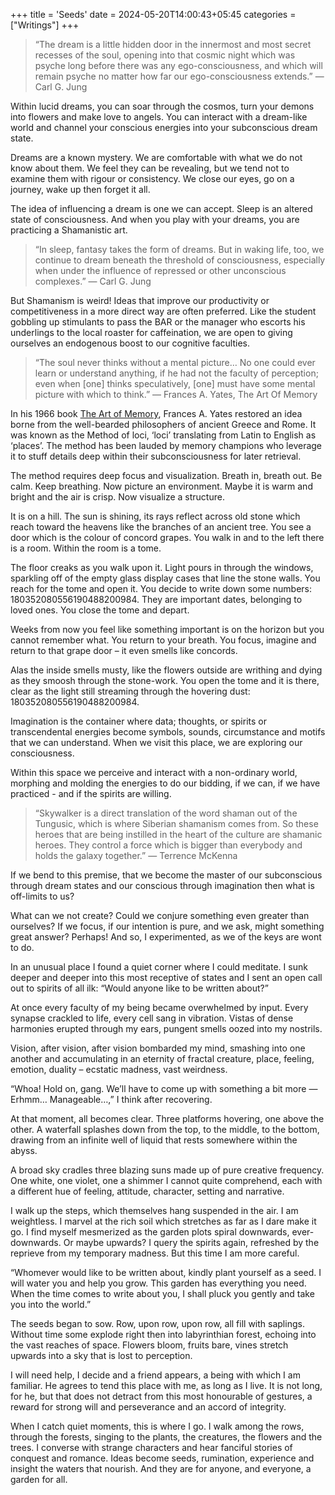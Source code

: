 +++
title = 'Seeds'
date = 2024-05-20T14:00:43+05:45
categories = ["Writings"]
+++
>“The dream is a little hidden door in the innermost and most secret recesses of the soul, opening into that cosmic night which was psyche long before there was any ego-consciousness, and which will remain psyche no matter how far our ego-consciousness extends.” — Carl G. Jung

Within lucid dreams, you can soar through the cosmos, turn your demons into flowers and make love to angels. You can interact with a dream-like world and channel your conscious energies into your subconscious dream state.

Dreams are a known mystery. We are comfortable with what we do not know about them. We feel they can be revealing, but we tend not to examine them with rigour or consistency. We close our eyes, go on a journey, wake up then forget it all.

The idea of influencing a dream is one we can accept. Sleep is an altered state of consciousness. And when you play with your dreams, you are practicing a Shamanistic art.

>“In sleep, fantasy takes the form of dreams. But in waking life, too, we continue to dream beneath the threshold of consciousness, especially when under the influence of repressed or other unconscious complexes.” — Carl G. Jung

But Shamanism is weird! Ideas that improve our productivity or competitiveness in a more direct way are often preferred. Like the student gobbling up stimulants to pass the BAR or the manager who escorts his underlings to the local roaster for caffeination, we are open to giving ourselves an endogenous boost to our cognitive faculties.

>“The soul never thinks without a mental picture… No one could ever learn or understand anything, if he had not the faculty of perception; even when [one] thinks speculatively, [one] must have some mental picture with which to think.” ― Frances A. Yates, The Art Of Memory

In his 1966 book [The Art of Memory](http://amzn.to/2Fe97KS), Frances A. Yates restored an idea borne from the well-bearded philosophers of ancient Greece and Rome. It was known as the Method of loci, ‘loci’ translating from Latin to English as ‘places’. The method has been lauded by memory champions who leverage it to stuff details deep within their subconsciousness for later retrieval.

The method requires deep focus and visualization. Breath in, breath out. Be calm. Keep breathing. Now picture an environment. Maybe it is warm and bright and the air is crisp. Now visualize a structure.

It is on a hill. The sun is shining, its rays reflect across old stone which reach toward the heavens like the branches of an ancient tree. You see a door which is the colour of concord grapes. You walk in and to the left there is a room. Within the room is a tome.

The floor creaks as you walk upon it. Light pours in through the windows, sparkling off of the empty glass display cases that line the stone walls. You reach for the tome and open it. You decide to write down some numbers: 180352080556190488200984. They are important dates, belonging to loved ones. You close the tome and depart.

Weeks from now you feel like something important is on the horizon but you cannot remember what. You return to your breath. You focus, imagine and return to that grape door – it even smells like concords.

Alas the inside smells musty, like the flowers outside are writhing and dying as they smoosh through the stone-work. You open the tome and it is there, clear as the light still streaming through the hovering dust: 180352080556190488200984.

Imagination is the container where data; thoughts, or spirits or transcendental energies become symbols, sounds, circumstance and motifs that we can understand. When we visit this place, we are exploring our consciousness.

Within this space we perceive and interact with a non-ordinary world, morphing and molding the energies to do our bidding, if we can, if we have practiced - and if the spirits are willing.

>“Skywalker is a direct translation of the word shaman out of the Tungusic, which is where Siberian shamanism comes from. So these heroes that are being instilled in the heart of the culture are shamanic heroes. They control a force which is bigger than everybody and holds the galaxy together.” — Terrence McKenna

If we bend to this premise, that we become the master of our subconscious through dream states and our conscious through imagination then what is off-limits to us?

What can we not create? Could we conjure something even greater than ourselves? If we focus, if our intention is pure, and we ask, might something great answer? Perhaps! And so, I experimented, as we of the keys are wont to do.

In an unusual place I found a quiet corner where I could meditate. I sunk deeper and deeper into this most receptive of states and I sent an open call out to spirits of all ilk: “Would anyone like to be written about?”

At once every faculty of my being became overwhelmed by input. Every synapse crackled to life, every cell sang in vibration. Vistas of dense harmonies erupted through my ears, pungent smells oozed into my nostrils.

Vision, after vision, after vision bombarded my mind, smashing into one another and accumulating in an eternity of fractal creature, place, feeling, emotion, duality – ecstatic madness, vast weirdness.

“Whoa! Hold on, gang. We’ll have to come up with something a bit more — Erhmm… Manageable…,” I think after recovering.

At that moment, all becomes clear. Three platforms hovering, one above the other. A waterfall splashes down from the top, to the middle, to the bottom, drawing from an infinite well of liquid that rests somewhere within the abyss.

A broad sky cradles three blazing suns made up of pure creative frequency. One white, one violet, one a shimmer I cannot quite comprehend, each with a different hue of feeling, attitude, character, setting and narrative.

I walk up the steps, which themselves hang suspended in the air. I am weightless. I marvel at the rich soil which stretches as far as I dare make it go. I find myself mesmerized as the garden plots spiral downwards, ever-downwards. Or maybe upwards? I query the spirits again, refreshed by the reprieve from my temporary madness. But this time I am more careful.

“Whomever would like to be written about, kindly plant yourself as a seed. I will water you and help you grow. This garden has everything you need. When the time comes to write about you, I shall pluck you gently and take you into the world.”

The seeds began to sow. Row, upon row, upon row, all fill with saplings. Without time some explode right then into labyrinthian forest, echoing into the vast reaches of space. Flowers bloom, fruits bare, vines stretch upwards into a sky that is lost to perception.

I will need help, I decide and a friend appears, a being with which I am familiar. He agrees to tend this place with me, as long as I live. It is not long, for he, but that does not detract from this most honourable of gestures, a reward for strong will and perseverance and an accord of integrity.

When I catch quiet moments, this is where I go. I walk among the rows, through the forests, singing to the plants, the creatures, the flowers and the trees. I converse with strange characters and hear fanciful stories of conquest and romance. Ideas become seeds, rumination, experience and insight the waters that nourish. And they are for anyone, and everyone, a garden for all.

